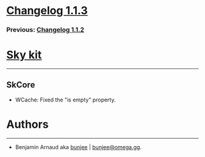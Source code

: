 # [Changelog 1.1.3](http://omega.gg/Sky/changes/1.1.3.html)

### Previous: [Changelog 1.1.2](1.1.2.html)

# [Sky kit](http://omega.gg/Sky)
---

## SkCore

- WCache: Fixed the "is empty" property.


# Authors
---

- Benjamin Arnaud aka [bunjee](http://bunjee.me) | <bunjee@omega.gg>.
